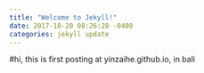 ```yaml
---
title: "Welcome to Jekyll!"
date: 2017-10-20 08:26:28 -0400
categories: jekyll update
---
```


#hi, this is first posting at yinzaihe.github.io, in bali
